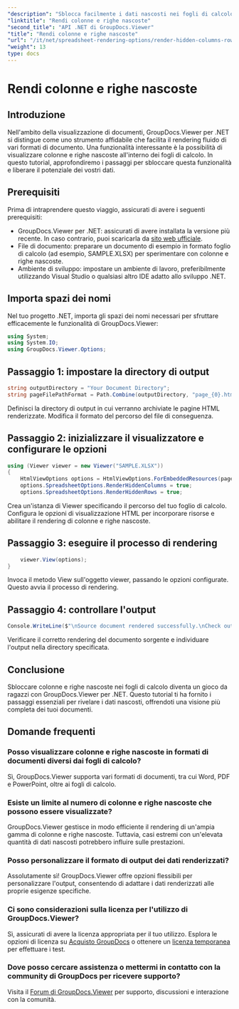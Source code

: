 ```yaml
---
"description": "Sblocca facilmente i dati nascosti nei fogli di calcolo utilizzando GroupDocs.Viewer per .NET. Segui la nostra guida passo passo per scoprire colonne e righe nascoste."
"linktitle": "Rendi colonne e righe nascoste"
"second_title": "API .NET di GroupDocs.Viewer"
"title": "Rendi colonne e righe nascoste"
"url": "/it/net/spreadsheet-rendering-options/render-hidden-columns-rows/"
"weight": 13
type: docs
---
```

# Rendi colonne e righe nascoste

## Introduzione
Nell'ambito della visualizzazione di documenti, GroupDocs.Viewer per .NET si distingue come uno strumento affidabile che facilita il rendering fluido di vari formati di documento. Una funzionalità interessante è la possibilità di visualizzare colonne e righe nascoste all'interno dei fogli di calcolo. In questo tutorial, approfondiremo i passaggi per sbloccare questa funzionalità e liberare il potenziale dei vostri dati.
## Prerequisiti
Prima di intraprendere questo viaggio, assicurati di avere i seguenti prerequisiti:
- GroupDocs.Viewer per .NET: assicurati di avere installata la versione più recente. In caso contrario, puoi scaricarla da [sito web ufficiale](https://releases.groupdocs.com/viewer/net/).
- File di documento: preparare un documento di esempio in formato foglio di calcolo (ad esempio, SAMPLE.XLSX) per sperimentare con colonne e righe nascoste.
- Ambiente di sviluppo: impostare un ambiente di lavoro, preferibilmente utilizzando Visual Studio o qualsiasi altro IDE adatto allo sviluppo .NET.
## Importa spazi dei nomi
Nel tuo progetto .NET, importa gli spazi dei nomi necessari per sfruttare efficacemente le funzionalità di GroupDocs.Viewer:
```csharp
using System;
using System.IO;
using GroupDocs.Viewer.Options;
```
## Passaggio 1: impostare la directory di output
```csharp
string outputDirectory = "Your Document Directory";
string pageFilePathFormat = Path.Combine(outputDirectory, "page_{0}.html");
```
Definisci la directory di output in cui verranno archiviate le pagine HTML renderizzate. Modifica il formato del percorso del file di conseguenza.
## Passaggio 2: inizializzare il visualizzatore e configurare le opzioni
```csharp
using (Viewer viewer = new Viewer("SAMPLE.XLSX"))
{
    HtmlViewOptions options = HtmlViewOptions.ForEmbeddedResources(pageFilePathFormat);
    options.SpreadsheetOptions.RenderHiddenColumns = true;
    options.SpreadsheetOptions.RenderHiddenRows = true;
```
Crea un'istanza di Viewer specificando il percorso del tuo foglio di calcolo. Configura le opzioni di visualizzazione HTML per incorporare risorse e abilitare il rendering di colonne e righe nascoste.
## Passaggio 3: eseguire il processo di rendering
```csharp
    viewer.View(options);
}
```
Invoca il metodo View sull'oggetto viewer, passando le opzioni configurate. Questo avvia il processo di rendering.
## Passaggio 4: controllare l'output
```csharp
Console.WriteLine($"\nSource document rendered successfully.\nCheck output in {outputDirectory}.");
```
Verificare il corretto rendering del documento sorgente e individuare l'output nella directory specificata.
## Conclusione
Sbloccare colonne e righe nascoste nei fogli di calcolo diventa un gioco da ragazzi con GroupDocs.Viewer per .NET. Questo tutorial ti ha fornito i passaggi essenziali per rivelare i dati nascosti, offrendoti una visione più completa dei tuoi documenti.
## Domande frequenti
### Posso visualizzare colonne e righe nascoste in formati di documenti diversi dai fogli di calcolo?
Sì, GroupDocs.Viewer supporta vari formati di documenti, tra cui Word, PDF e PowerPoint, oltre ai fogli di calcolo.
### Esiste un limite al numero di colonne e righe nascoste che possono essere visualizzate?
GroupDocs.Viewer gestisce in modo efficiente il rendering di un'ampia gamma di colonne e righe nascoste. Tuttavia, casi estremi con un'elevata quantità di dati nascosti potrebbero influire sulle prestazioni.
### Posso personalizzare il formato di output dei dati renderizzati?
Assolutamente sì! GroupDocs.Viewer offre opzioni flessibili per personalizzare l'output, consentendo di adattare i dati renderizzati alle proprie esigenze specifiche.
### Ci sono considerazioni sulla licenza per l'utilizzo di GroupDocs.Viewer?
Sì, assicurati di avere la licenza appropriata per il tuo utilizzo. Esplora le opzioni di licenza su [Acquisto GroupDocs](https://purchase.groupdocs.com/buy) o ottenere un [licenza temporanea](https://purchase.groupdocs.com/temporary-license/) per effettuare i test.
### Dove posso cercare assistenza o mettermi in contatto con la community di GroupDocs per ricevere supporto?
Visita il [Forum di GroupDocs.Viewer](https://forum.groupdocs.com/c/viewer/9) per supporto, discussioni e interazione con la comunità.